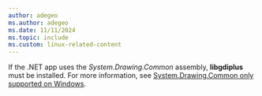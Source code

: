 ```yaml
---
author: adegeo
ms.author: adegeo
ms.date: 11/11/2024
ms.topic: include
ms.custom: linux-related-content
---
```


If the .NET app uses the *System.Drawing.Common* assembly, **libgdiplus** must be installed. For more information, see [System.Drawing.Common only supported on Windows](../../compatibility/core-libraries/6.0/system-drawing-common-windows-only.md).
